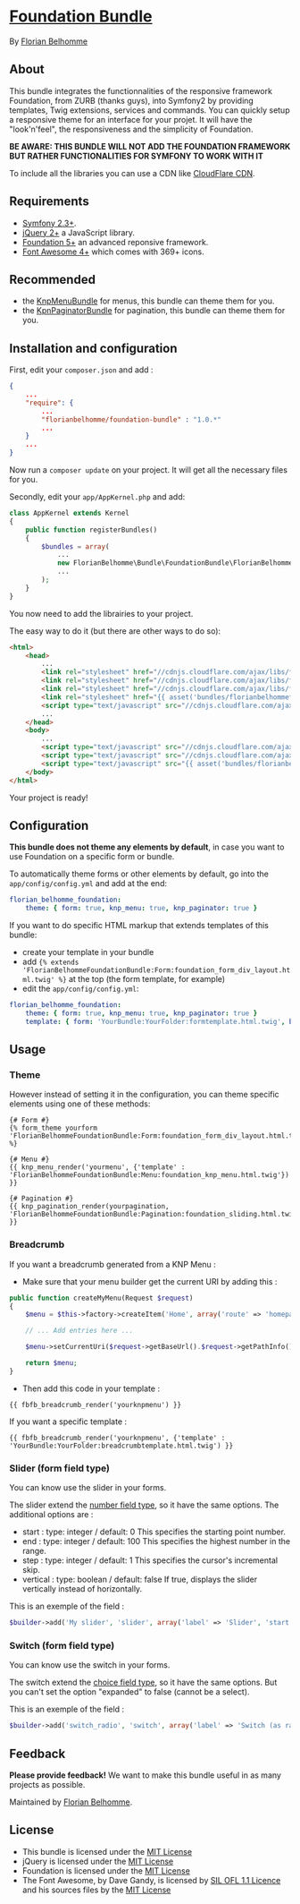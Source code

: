 # [Foundation Bundle](https://github.com/florianbelhomme/FoundationBundle)

By [Florian Belhomme](http://florianbelhomme.com)

## About

This bundle integrates the functionnalities of the responsive framework Foundation, from ZURB (thanks guys), into Symfony2 by providing templates, Twig extensions, services and commands. You can quickly setup a responsive theme for an interface for your projet. It will have the "look'n'feel", the responsiveness and the simplicity of Foundation.

**BE AWARE: THIS BUNDLE WILL NOT ADD THE FOUNDATION FRAMEWORK BUT RATHER FUNCTIONALITIES FOR SYMFONY TO WORK WITH IT**

To include all the libraries you can use a CDN like [CloudFlare CDN](http://cdnjs.com/).

## Requirements

- [Symfony 2.3+](http://symfony.com).
- [jQuery 2+](http://jquery.com/) a JavaScript library.
- [Foundation 5+](http://foundation.zurb.com/) an advanced reponsive framework.
- [Font Awesome 4+](http://fontawesome.io/) which comes with 369+ icons.

## Recommended

- the [KnpMenuBundle](https://github.com/KnpLabs/KnpMenuBundle) for menus, this bundle can theme them for you.
- the [KpnPaginatorBundle](https://github.com/KnpLabs/KnpPaginatorBundle) for pagination, this bundle can theme them for you.

## Installation and configuration

First, edit your `composer.json` and add :

```JSON
{
    ...
    "require": {
        ...
        "florianbelhomme/foundation-bundle" : "1.0.*"
        ...
    }
    ...
}
```

Now run a `composer update` on your project. It will get all the necessary files for you.

Secondly, edit your `app/AppKernel.php` and add:

```PHP
class AppKernel extends Kernel
{
    public function registerBundles()
    {
        $bundles = array(
            ...
            new FlorianBelhomme\Bundle\FoundationBundle\FlorianBelhommeFoundationBundle(),
            ...
        );
    }
}
```

You now need to add the librairies to your project.

The easy way to do it (but there are other ways to do so):

```HTML
<html>
    <head>
        ...
        <link rel="stylesheet" href="//cdnjs.cloudflare.com/ajax/libs/foundation/5.2.2/css/normalize.min.css" type="text/css" />
        <link rel="stylesheet" href="//cdnjs.cloudflare.com/ajax/libs/foundation/5.2.2/css/foundation.min.css" type="text/css" />
        <link rel="stylesheet" href="//cdnjs.cloudflare.com/ajax/libs/font-awesome/4.0.3/css/font-awesome.min.css" type="text/css" />
        <link rel="stylesheet" href="{{ asset('bundles/florianbelhommefoundation/css/foundationtosymfony.css') }}" type="text/css" />
        <script type="text/javascript" src="//cdnjs.cloudflare.com/ajax/libs/modernizr/2.7.1/modernizr.min.js"></script>
        ...
    </head>
    <body>
        ...
        <script type="text/javascript" src="//cdnjs.cloudflare.com/ajax/libs/jquery/2.1.0/jquery.min.js"></script>
        <script type="text/javascript" src="//cdnjs.cloudflare.com/ajax/libs/foundation/5.2.2/js/foundation.min.js"></script>
        <script type="text/javascript" src="{{ asset('bundles/florianbelhommefoundation/js/foundationtosymfony.js') }}"></script>
    </body>
</html>
```

Your project is ready!

## Configuration

**This bundle does not theme any elements by default**, in case you want to use Foundation on a specific form or bundle.

To automatically theme forms or other elements by default, go into the `app/config/config.yml` and add at the end:

```YAML
florian_belhomme_foundation:
    theme: { form: true, knp_menu: true, knp_paginator: true }
```

If you want to do specific HTML markup that extends templates of this bundle:
* create your template in your bundle
* add `{% extends 'FlorianBelhommeFoundationBundle:Form:foundation_form_div_layout.html.twig' %}` at the top (the form template, for example)
* edit the `app/config/config.yml`:

```YAML
florian_belhomme_foundation:
    theme: { form: true, knp_menu: true, knp_paginator: true }
    template: { form: 'YourBundle:YourFolder:formtemplate.html.twig', breadcrumb: 'YourBundle:YourFolder:breadcrumbtemplate.html.twig', knp_menu: 'YourBundle:YourFolder:menutemplate.html.twig', knp_paginator: 'YourBundle:YourFolder:paginatortemplate.html.twig' }
```
## Usage

### Theme

However instead of setting it in the configuration, you can theme specific elements using one of these methods:

```Twig
{# Form #}
{% form_theme yourform 'FlorianBelhommeFoundationBundle:Form:foundation_form_div_layout.html.twig' %}

{# Menu #}
{{ knp_menu_render('yourmenu', {'template' : 'FlorianBelhommeFoundationBundle:Menu:foundation_knp_menu.html.twig'}) }}

{# Pagination #}
{{ knp_pagination_render(yourpagination, 'FlorianBelhommeFoundationBundle:Pagination:foundation_sliding.html.twig') }}
```

### Breadcrumb

If you want a breadcrumb generated from a KNP Menu :

* Make sure that your menu builder get the current URI by adding this :

```Php
public function createMyMenu(Request $request)
{
    $menu = $this->factory->createItem('Home', array('route' => 'homepage')));

    // ... Add entries here ...

    $menu->setCurrentUri($request->getBaseUrl().$request->getPathInfo());

    return $menu;
}
```

* Then add this code in your template :

```Twig
{{ fbfb_breadcrumb_render('yourknpmenu') }}
```

If you want a specific template :

```Twig
{{ fbfb_breadcrumb_render('yourknpmenu', {'template' : 'YourBundle:YourFolder:breadcrumbtemplate.html.twig') }}
```

### Slider (form field type)

You can know use the slider in your forms.

The slider extend the [number field type](http://symfony.com/doc/current/reference/forms/types/number.html), so it have the same options.
The additional options are :
* start :
type: integer / default: 0
This specifies the starting point number.
* end :
type: integer / default: 100
This specifies the highest number in the range.
* step :
type: integer / default: 1
This specifies the cursor's incremental skip.
* vertical :
type: boolean / default: false
If true, displays the slider vertically instead of horizontally.

This is an exemple of the field :
```Php
$builder->add('My slider', 'slider', array('label' => 'Slider', 'start' => 10, 'end' => 20, 'step' => 2));
```

### Switch (form field type)

You can know use the switch in your forms.

The switch extend the [choice field type](http://symfony.com/doc/current/reference/forms/types/number.html), so it have the same options. But you can't set the option "expanded" to false (cannot be a select).

This is an exemple of the field :
```Php
$builder->add('switch_radio', 'switch', array('label' => 'Switch (as radio)', 'choices' => array(1 => 'Choice 1', 2 => 'Choice 2', 3 => 'Obi wan kenobi'), 'multiple' => false));
```

## Feedback

**Please provide feedback!**
We want to make this bundle useful in as many projects as possible.

Maintained by [Florian Belhomme](http://florianbelhomme.com).

## License

- This bundle is licensed under the [MIT License](http://opensource.org/licenses/MIT)
- jQuery is licensed under the [MIT License](http://opensource.org/licenses/MIT)
- Foundation is licensed under the [MIT License](http://opensource.org/licenses/MIT)
- The Font Awesome, by Dave Gandy, is licensed by [SIL OFL 1.1 Licence](http://scripts.sil.org/OFL) and his sources files by the [MIT License](http://opensource.org/licenses/mit-license.html)
